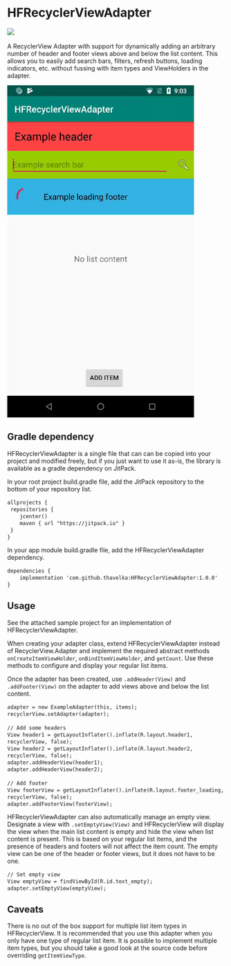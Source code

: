 # HFRecyclerViewAdapter
[![](https://jitpack.io/v/thavelka/HFRecyclerViewAdapter.svg)](https://jitpack.io/#thavelka/HFRecyclerViewAdapter)


A RecyclerView Adapter with support for dynamically adding an arbitrary number of header and footer views above and below the list content. This allows you to easily add search bars, filters, refresh buttons, loading indicators, etc. without fussing with item types and ViewHolders in the adapter.

![In use](/sample/sample.gif)

## Gradle dependency
HFRecyclerViewAdapter is a single file that can can be copied into your project and modified freely, but if you just want to use it as-is, the library is available as a gradle dependency on JitPack.

In your root project build.gradle file, add the JitPack repository to the bottom of your repository list.
```
allprojects {
 repositories {
    jcenter()
    maven { url "https://jitpack.io" }
 }
}
```

In your app module build.gradle file, add the HFRecyclerViewAdapter dependency.
```
dependencies {
    implementation 'com.github.thavelka:HFRecyclerViewAdapter:1.0.0'
}
```

## Usage
See the attached sample project for an implementation of HFRecyclerViewAdapter.

When creating your adapter class, extend HFRecyclerViewAdapter instead of RecyclerView.Adapter and implement the required abstract methods `onCreateItemViewHolder`, `onBindItemViewHolder`, and `getCount`. Use these methods to configure and display your regular list items. 

Once the adapter has been created, use `.addHeader(View)` and `.addFooter(View)` on the adapter to add views above and below the list content.

```
adapter = new ExampleAdapter(this, items);
recyclerView.setAdapter(adapter);

// Add some headers
View header1 = getLayoutInflater().inflate(R.layout.header1, recyclerView, false);
View header2 = getLayoutInflater().inflate(R.layout.header2, recyclerView, false);
adapter.addHeaderView(header1);
adapter.addHeaderView(header2);

// Add footer
View footerView = getLayoutInflater().inflate(R.layout.footer_loading, recyclerView, false);
adapter.addFooterView(footerView);
```

HFRecyclerViewAdapter can also automatically manage an empty view. Designate a view with `.setEmptyView(View)` and HFRecyclerView will display the view when the main list content is empty and hide the view when list content is present. This is based on your regular list items, and the presence of headers and footers will not affect the item count. The empty view can be one of the header or footer views, but it does not have to be one. 

```
// Set empty view
View emptyView = findViewById(R.id.text_empty);
adapter.setEmptyView(emptyView);
```

## Caveats
There is no out of the box support for multiple list item types in HFRecyclerView. It is recommended that you use this adapter when you only have one type of regular list item. It is possible to implement multiple item types, but you should take a good look at the source code before overriding `getItemViewType`.
